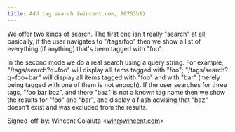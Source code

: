 ```yaml
---
title: Add tag search (wincent.com, 80753b1)
---
```


We offer two kinds of search. The first one isn't really "search" at all; basically, if the user navigates to "/tags/foo" then we show a list of everything (if anything) that's been tagged with "foo".

In the second mode we do a real search using a query string. For example, "/tags/search?q=foo" will display all items tagged with "foo"; "/tags/search?q=foo+bar" will display all items tagged with "foo" and with "bar" (merely being tagged with one of them is not enough). If the user searches for three tags, "foo bar baz", and there "baz" is not a known tag name then we show the results for "foo" and "bar", and display a flash advising that "baz" doesn't exist and was excluded from the results.

Signed-off-by: Wincent Colaiuta &lt;win@wincent.com&gt;
